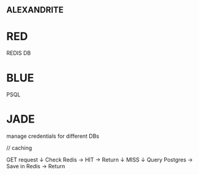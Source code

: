 ## ALEXANDRITE

# RED
REDIS DB

# BLUE
PSQL

# JADE
manage credentials for different DBs


// caching 

GET request
↓
Check Redis → HIT → Return
         ↓
       MISS
         ↓
Query Postgres → Save in Redis → Return
